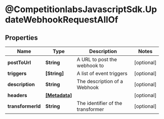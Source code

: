 # @CompetitionlabsJavascriptSdk.UpdateWebhookRequestAllOf

## Properties

Name | Type | Description | Notes
------------ | ------------- | ------------- | -------------
**postToUrl** | **String** | A URL to post the webhook to | [optional] 
**triggers** | **[String]** | A list of event triggers | [optional] 
**description** | **String** | The description of a Webhook | [optional] 
**headers** | [**[Metadata]**](Metadata.md) |  | [optional] 
**transformerId** | **String** | The identifier of the transformer | [optional] 


